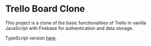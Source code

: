 # Trello Board Clone

This project is a clone of the basic functionalities of Trello in vanilla JavaScript with Firebase for authentication and data storage.

TypeScript version [here](https://github.com/andrejveljanoski/trello-board-ts).
